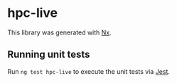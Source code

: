 # hpc-live

This library was generated with [Nx](https://nx.dev).

## Running unit tests

Run `ng test hpc-live` to execute the unit tests via [Jest](https://jestjs.io).

